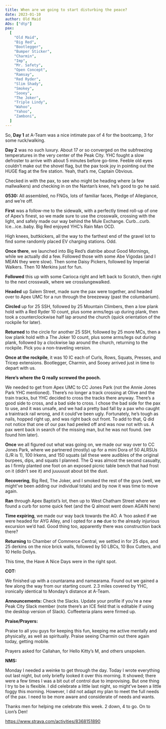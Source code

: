 ```yaml
---
title: When are we going to start disturbing the peace?
date: 2023-01-10
author: Old Maid
AOs: ["dtp"]
pax:
  [
    "Old Maid",
    "Big Red",
    "Bootlegger",
    "Bumper Sticker",
    "Charmin",
    "Imp",
    "Mr. Safety",
    "Open Concept",
    "Ramsay",
    "Red Ryder",
    "Slim Shady",
    "Smokey",
    "Sooey",
    "The Joker",
    "Triple Lindy",
    "Wahoo",
    "Yahoo",
    "Zamboni",
  ]
---
```


So, **Day 1** at A-Team was a nice intimate pax of 4 for the bootcamp, 3 for some ruck/walking.

**Day 2** was no such luxury. About 17 or so converged on the subfreezing temperatures in the very center of the Peak City. YHC fought a slow defroster to arrive with about 5 minutes before go-time. Feeble old eyes couldn’t make out the shovel flag, but the pax took joy in pointing out the HUGE flag at the fire station. Yeah, that’s me, Captain Obvious.

Checked in with the pax, to see who might be heading where (a few mallwalkers) and checking in on the Nantan’s knee, he’s good to go he said.

**0530:** All assembled, no FNGs, lots of familiar faces, Pledge of Allegiance, and we’re off.

**First** was a follow-me to the sidewalk, with a perfectly timed roll-up of one of Apex’s finest, so we made sure to use the crosswalk, crossing with the light, and safely made our way behind the Mule Exchange. Curb…curb. Ice…ice..baby. Big Red enjoyed YHC’s Rain Man OCD.

High knees, buttkickers, all the way to the farthest end of the gravel lot to find some randomly placed EV charging stations. Odd.

**Once there**, we launched into Big Red’s diatribe about Good Mornings, while we actually did a few. Followed those with some Abe Vigodas (and I MEAN they were slow). Then some Daisy Pickers, followed by Imperial Walkers. Then 10 Merkins just for fun.

**Followed** this up with some Carioca right and left back to Scratch, then right to the next crosswalk, where we crosslungewalked.

**Headed** up Salem Street, made sure the pax were together, and headed over to Apex UMC for a run through the breezeway (past the columbarium).

**Circled** up for 25 SSH, followed by 25 Mountain Climbers, then a low plank hold with a Red Ryder 10 count, plus some arms/legs up during plank, then took a counterclockwise half lap around the church (quick orientation of the rockpile for later).

**Returned** to the circle for another 25 SSH, followed by 25 more MCs, then a low plank hold with a The Joker 10 count, plus some arms/legs out during plank, followed by a clockwise lap around the church, returning to the rockpile. Pick you a non-traveling version.

**Once at the rockpile**, it was 10 IC each of Curls, Rows, Squats, Presses, and Tricep extensions. Bootlegger, Charmin, and Sooey arrived just in time to depart with us.

**Here’s where the Q really screwed the pooch.**

We needed to get from Apex UMC to CC Jones Park (not the Annie Jones Park YHC mentioned). There’s no longer a track crossing at Olive and the train tracks, but YHC decided to cross the tracks there anyway. There’s a good side to cross, and a bad side to cross. I chose the bad side for the pax to use, and it was unsafe, and we had a pretty bad fall by a pax who caught a traintrack rail wrong, and it could’ve been ugly. Fortunately, he’s tough as nails, hopped right up, and was right back out front. To add to that, Q did not notice that one of our pax had peeled off and was now not with us. A pax went back in search of the missing man, but he was not found. (we found him later).

**Once** we all figured out what was going on, we made our way over to CC Jones Park, where we partnered (mostly) up for a mini Dora of 50 ALRSUs (L/R is 1), 100 Irkens, and 150 squats (all these were audibles of the original burpees, dips, and squats I planned. The Q was almost the second casualty, as I firmly planted one foot on an exposed picnic table bench that had frost on it (didn’t see it) and juuuuust about bit the dust.

**Recovering**, Big Red, The Joker, and I smoked the rest of the guys (well, we might’ve been adding our individual totals) and by now it was time to move again.

**Ran** through Apex Baptist’s lot, then up to West Chatham Street where we found a curb for some quick feet (and the Q almost went down AGAIN here)

**Time expiring**, we made our way back towards the AO. A ‘hoo asked if we were headed for AYG Alley, and I opted for a **no** due to the already injurious excursion we’d had. Good thing too, apparently there was construction back there?

**Returning** to Chamber of Commerce Central, we settled in for 25 dips, and 25 derkins on the nice brick walls, followed by 50 LBCs, 10 Box Cutters, and 10 Hello Dollys.

This time, the Have A Nice Days were in the right spot.

**COT:**

We finished up with a countarama and namearama. Found out we gained a few along the way from our starting count. 2.3 miles covered by YHC, ironically identical to Monday’s distance at A-Team.

**Announcements:** Check the Slacks. Update your profile if you’re a new Peak City Slack member (note there’s an ICE field that is editable if using the desktop version of Slack). Coffeeteria plans were firmed up.

**Praise/Prayers:**

Praise to all you guys for keeping this fun, keeping me active mentally and physically, as well as spiritually. Praise seeing Charmin out there again today, getting mobile.

Prayers asked for Callahan, for Hello Kitty’s M, and others unspoken.

**NMS:**

Monday I needed a weinke to get through the day. Today I wrote everything out last night, but only briefly looked it over this morning. It showed; there were a few times I was a bit out of control due to improvising. But one thing I try to be is flexible. I did celebrate a little last night, so might’ve been a little foggy this morning. However, I did not adapt my plan to meet the full needs of the pax. I need to be more aware and considerate of needs and wants.

Thanks men for helping me celebrate this week. 2 down, 4 to go. On to Lion’s Den!

https://www.strava.com/activities/8368151890
